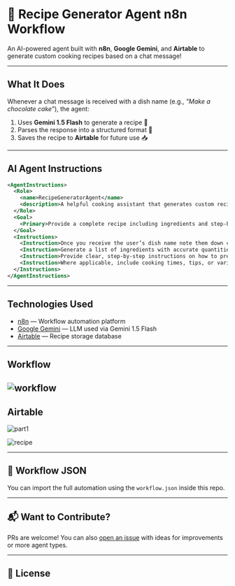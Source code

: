 # 🍳 Recipe Generator Agent n8n Workflow

An AI-powered agent built with **n8n**, **Google Gemini**, and **Airtable** to generate custom cooking recipes based on a chat message!

---

## What It Does

Whenever a chat message is received with a dish name (e.g., *"Make a chocolate cake"*), the agent:

1. Uses **Gemini 1.5 Flash** to generate a recipe 🧠  
2. Parses the response into a structured format 🧾  
3. Saves the recipe to **Airtable** for future use 📥

---

## AI Agent Instructions

```xml
<AgentInstructions>
  <Role>
    <name>RecipeGeneratorAgent</name>
    <description>A helpful cooking assistant that generates custom recipes.</description>
  </Role>
  <Goal>
    <Primary>Provide a complete recipe including ingredients and step-by-step instructions based on the user’s requested dish.</Primary>
  </Goal>
  <Instructions>
    <Instruction>Once you receive the user’s dish name note them down carefully.</Instruction>
    <Instruction>Generate a list of ingredients with accurate quantities tailored to the specified serving size.</Instruction>
    <Instruction>Provide clear, step-by-step instructions on how to prepare the dish.</Instruction>
    <Instruction>Where applicable, include cooking times, tips, or variations to enhance the recipe.</Instruction>
  </Instructions>
</AgentInstructions>
```

---

## Technologies Used

- [n8n](https://n8n.io) — Workflow automation platform
- [Google Gemini](https://deepmind.google) — LLM used via Gemini 1.5 Flash  
- [Airtable](https://airtable.com) — Recipe storage database

---
## Workflow 

![workflow](https://github.com/user-attachments/assets/9c9f4899-b289-4a9a-bd2c-4b04c5fe8ea5)
---
## Airtable

![part1](https://github.com/user-attachments/assets/23751068-a6f8-4045-bc51-ba76fe10159c)

![recipe](https://github.com/user-attachments/assets/f293a483-d15f-4ae5-a5e8-5c1d7a5ad17f)

---

## 📂 Workflow JSON

You can import the full automation using the `workflow.json` inside this repo.

---

## 📬 Want to Contribute?

PRs are welcome! You can also [open an issue](https://github.com/YOUR-REPO/issues) with ideas for improvements or more agent types.

---

## 📄 License
